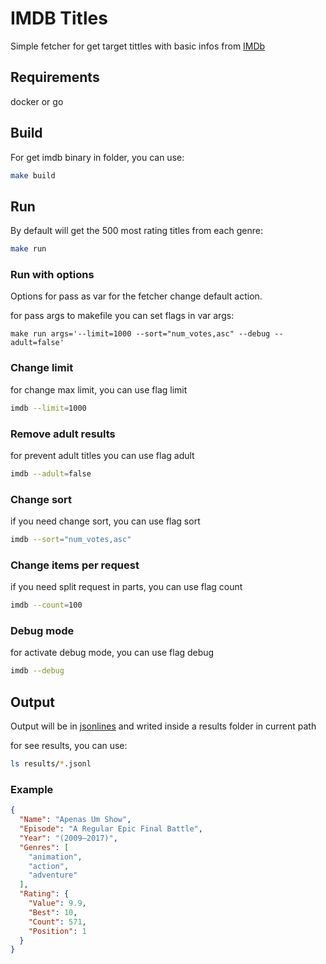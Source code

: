 # IMDB Titles

Simple fetcher for get target tittles with basic infos from [IMDb]("http://www.imdb.com/")

## Requirements

docker or go

## Build
For get imdb binary in folder, you can use:
```sh
make build
```

## Run
By default will get the 500 most rating titles from each genre:

```sh
make run
```

### Run with options
Options for pass as var for the fetcher change default action.

for pass args to makefile you can set flags in var args:
```
make run args='--limit=1000 --sort="num_votes,asc" --debug --adult=false'
```

### Change limit
for change max limit, you can use flag limit
```sh
imdb --limit=1000
```

### Remove adult results
for prevent adult titles you can use flag adult
```sh
imdb --adult=false
```

### Change sort
if you need change sort, you can use flag sort
```sh
imdb --sort="num_votes,asc"
```

### Change items per request
if you need split request in parts, you can use flag count
```sh
imdb --count=100
```

### Debug mode
for activate debug mode, you can use flag debug
```sh
imdb --debug
```

## Output

Output will be in [jsonlines](http://jsonlines.org)
and writed inside a results folder in current path

for see results, you can use:
```sh
ls results/*.jsonl
````

### Example 

```json
{
  "Name": "Apenas Um Show",
  "Episode": "A Regular Epic Final Battle",
  "Year": "(2009–2017)",
  "Genres": [
    "animation",
    "action",
    "adventure"
  ],
  "Rating": {
    "Value": 9.9,
    "Best": 10,
    "Count": 571,
    "Position": 1
  }
}
```


